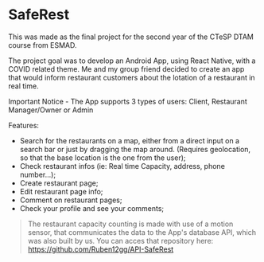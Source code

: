 # SafeRest
This was made as the final project for the second year of the CTeSP DTAM course from ESMAD.

The project goal was to develop an Android App, using React Native, with a COVID related theme. Me and my group friend decided to create an app that would inform restaurant customers about the lotation of a restaurant in real time.

Important Notice - The App supports 3 types of users: Client, Restaurant Manager/Owner or Admin

Features:

- Search for the restaurants on a map, either from a direct input on a search bar or just by dragging the map around. (Requires geolocation, so that the base location is the one from the user);
- Check restaurant infos (ie: Real time Capacity, address, phone number...);
- Create restaurant page;
- Edit restaurant page info;
- Comment on restaurant pages;
- Check your profile and see your comments;

> The restaurant capacity counting is made with use of a motion sensor, that communicates the data to the App's database API, which was also built by us. You can acces that repository here: https://github.com/Ruben12gg/API-SafeRest
